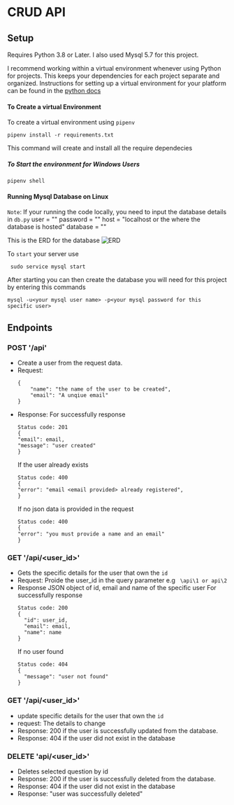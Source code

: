 # CRUD API

## Setup

Requires Python 3.8 or Later. I also used Mysql 5.7 for this project.

I recommend working within a virtual environment whenever using Python for projects. This keeps your dependencies for each project separate and organized. Instructions for setting up a virtual environment for your platform can be found in the [python docs](https://packaging.python.org/guides/installing-using-pip-and-virtual-environments/)

#### To Create a virtual Environment

To create a virtual environment using `pipenv`

```
pipenv install -r requirements.txt
```

This command will create and install all the require dependecies

##### To Start the environment for Windows Users

```
pipenv shell
```

#### Running Mysql Database on Linux

`Note`: If your running the code locally, you need to input the database details in `db.py`
user = "<the database user>"
password = "<the specific users password>"
host = "localhost or the where the database is hosted"
database = "<the database name>"

This is the ERD for the database ![ERD](/erd.png)

To `start` your server use

```
 sudo service mysql start
```

After starting you can then create the database you will need for this project by entering this commands

```
mysql -u<your mysql user name> -p<your mysql password for this specific user>
```

## Endpoints

### POST '/api'

- Create a user from the request data.
- Request:
  ```
  {
      "name": "the name of the user to be created",
      "email": "A unqiue email"
  }
  ```
- Response:
  For successfully response
  ```
  Status code: 201
  {
  "email": email,
  "message": "user created"
  }
  ```
  If the user already exists
  ```
  Status code: 400
  {
  "error": "email <email provided> already registered",
  }
  ```
  If no json data is provided in the request
  ```
  Status code: 400
  {
  "error": "you must provide a name and an email"
  }
  ```

### GET '/api/<user_id>'

- Gets the specific details for the user that own the `id`
- Request: Proide the user_id in the query parameter e.g
  ` \api\1 or api\2`
- Response JSON object of id, email and name of the specific user
  For successfully response
  ```
  Status code: 200
  {
    "id": user_id,
    "email": email,
    "name": name
  }
  ```
  If no user found
  ```
  Status code: 404
  {
    "message": "user not found"
  }
  ```

### GET '/api/<user_id>'

- update specific details for the user that own the `id`
- request: The details to change
- Response: 200 if the user is successfully updated from the database.
- Response: 404 if the user did not exist in the database

### DELETE 'api/<user_id>'

- Deletes selected question by id
- Response: 200 if the user is successfully deleted from the database.
- Response: 404 if the user did not exist in the database
- Response: "user was successfully deleted"
